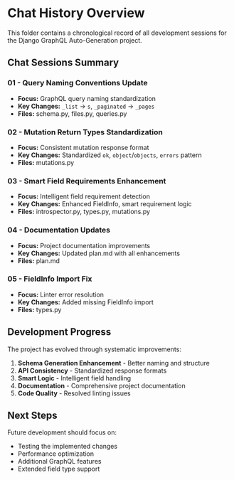 # Chat History Overview

This folder contains a chronological record of all development sessions for the Django GraphQL Auto-Generation project.

## Chat Sessions Summary

### 01 - Query Naming Conventions Update
- **Focus:** GraphQL query naming standardization
- **Key Changes:** `_list` → `s`, `_paginated` → `_pages`
- **Files:** schema.py, files.py, queries.py

### 02 - Mutation Return Types Standardization  
- **Focus:** Consistent mutation response format
- **Key Changes:** Standardized `ok`, `object`/`objects`, `errors` pattern
- **Files:** mutations.py

### 03 - Smart Field Requirements Enhancement
- **Focus:** Intelligent field requirement detection
- **Key Changes:** Enhanced FieldInfo, smart requirement logic
- **Files:** introspector.py, types.py, mutations.py

### 04 - Documentation Updates
- **Focus:** Project documentation improvements
- **Key Changes:** Updated plan.md with all enhancements
- **Files:** plan.md

### 05 - FieldInfo Import Fix
- **Focus:** Linter error resolution
- **Key Changes:** Added missing FieldInfo import
- **Files:** types.py

## Development Progress

The project has evolved through systematic improvements:

1. **Schema Generation Enhancement** - Better naming and structure
2. **API Consistency** - Standardized response formats
3. **Smart Logic** - Intelligent field handling
4. **Documentation** - Comprehensive project documentation
5. **Code Quality** - Resolved linting issues

## Next Steps

Future development should focus on:
- Testing the implemented changes
- Performance optimization
- Additional GraphQL features
- Extended field type support